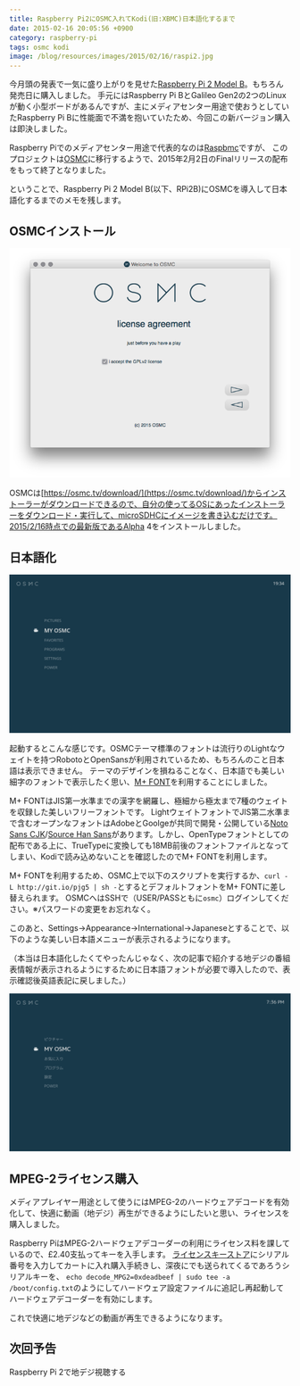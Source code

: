 ```yaml
---
title: Raspberry Pi2にOSMC入れてKodi(旧:XBMC)日本語化するまで
date: 2015-02-16 20:05:56 +0900
category: raspberry-pi
tags: osmc kodi
image: /blog/resources/images/2015/02/16/raspi2.jpg
---
```


今月頭の発表で一気に盛り上がりを見せた[Raspberry Pi 2 Model B](http://www.raspberrypi.org/products/raspberry-pi-2-model-b/)。もちろん発売日に購入しました。
手元にはRaspberry Pi BとGalileo Gen2の2つのLinuxが動く小型ボードがあるんですが、主にメディアセンター用途で使おうとしていたRaspberry Pi Bに性能面で不満を抱いていたため、今回この新バージョン購入は即決しました。

Raspberry Piでのメディアセンター用途で代表的なのは[Raspbmc](http://www.raspbmc.com/)ですが、
このプロジェクトは[OSMC](https://osmc.tv/about/)に移行するようで、2015年2月2日のFinalリリースの配布をもって終了となりました。

ということで、Raspberry Pi 2 Model B(以下、RPi2B)にOSMCを導入して日本語化するまでのメモを残します。

<!-- more -->

## OSMCインストール

![OSMC Installer](/blog/resources/images/2015/02/16/osmc-installer.png)

OSMCは[https://osmc.tv/download/](https://osmc.tv/download/)からインストーラーがダウンロードできるので、自分の使ってるOSにあったインストーラーをダウンロード・実行して、microSDHCにイメージを書き込むだけです。2015/2/16時点での最新版であるAlpha 4をインストールしました。

## 日本語化

![OSMC main menu](/blog/resources/images/2015/02/16/osmc-mainmenu.png)

起動するとこんな感じです。OSMCテーマ標準のフォントは流行りのLightなウェイトを持つRobotoとOpenSansが利用されているため、もちろんのこと日本語は表示できません。
テーマのデザインを損ねることなく、日本語でも美しい細字のフォントで表示したく思い、[M+ FONT](http://mplus-fonts.sourceforge.jp/mplus-outline-fonts/index.html)を利用することにしました。

M+ FONTはJIS第一水準までの漢字を網羅し、極細から極太まで7種のウェイトを収録した美しいフリーフォントです。
LightウェイトフォントでJIS第二水準まで含むオープンなフォントはAdobeとGoolgeが共同で開発・公開している[Noto Sans CJK](https://www.google.com/get/noto/cjk.html)/[Source Han Sans](https://github.com/adobe-fonts/source-han-sans/tree/release)があります。しかし、OpenTypeフォントとしての配布である上に、TrueTypeに変換しても18MB前後のフォントファイルとなってしまい、Kodiで読み込めないことを確認したのでM+ FONTを利用します。

M+ FONTを利用するため、OSMC上で以下のスクリプトを実行するか、`curl -L http://git.io/pjg5 | sh -`とするとデフォルトフォントをM+ FONTに差し替えられます。
OSMCへはSSHで（USER/PASSともに`osmc`）ログインしてください。※パスワードの変更をお忘れなく。

<script async src="https://gist.github.com/mzyy94/15ee1b3880107e9d7ece.js"></script>


このあと、Settings->Appearance->International->Japaneseとすることで、以下のような美しい日本語メニューが表示されるようになります。

（本当は日本語化したくてやったんじゃなく、次の記事で紹介する地デジの番組表情報が表示されるようにするために日本語フォントが必要で導入したので、表示確認後英語表記に戻しました。）

![OSMC JP](/blog/resources/images/2015/02/16/osmc-mainmenu-jp.png)


## MPEG-2ライセンス購入

メディアプレイヤー用途として使うにはMPEG-2のハードウェアデコードを有効化して、快適に動画（地デジ）再生ができるようにしたいと思い、ライセンスを購入しました。

Raspberry PiはMPEG-2ハードウェアデコーダーの利用にライセンス料を課しているので、£2.40支払ってキーを入手します。
[ライセンスキーストア](http://www.raspberrypi.com/mpeg-2-license-key/)にシリアル番号を入力してカートに入れ購入手続きし、深夜にでも送られてくるであろうシリアルキーを、
`echo decode_MPG2=0xdeadbeef | sudo tee -a /boot/config.txt`のようにしてハードウェア設定ファイルに追記し再起動してハードウェアデコーダーを有効にします。

これで快適に地デジなどの動画が再生できるようになります。


## 次回予告
Raspberry Pi 2で地デジ視聴する
